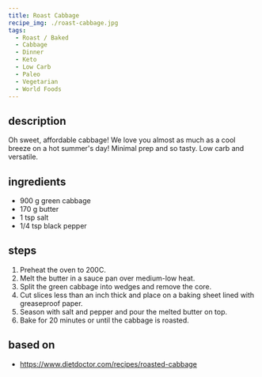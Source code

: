 ```yaml
---
title: Roast Cabbage
recipe_img: ./roast-cabbage.jpg
tags:
  - Roast / Baked
  - Cabbage
  - Dinner
  - Keto
  - Low Carb
  - Paleo
  - Vegetarian
  - World Foods
---
```


## description

Oh sweet, affordable cabbage! We love you almost as much as a cool breeze on a hot summer's day! Minimal prep and so tasty. Low carb and versatile.

## ingredients

- 900 g green cabbage
- 170 g butter
- 1 tsp salt
- 1/4 tsp black pepper

## steps

1. Preheat the oven to 200C.
2. Melt the butter in a sauce pan over medium-low heat.
3. Split the green cabbage into wedges and remove the core.
4. Cut slices less than an inch thick and place on a baking sheet lined with greaseproof paper.
5. Season with salt and pepper and pour the melted butter on top.
6. Bake for 20 minutes or until the cabbage is roasted.

## based on

- https://www.dietdoctor.com/recipes/roasted-cabbage
